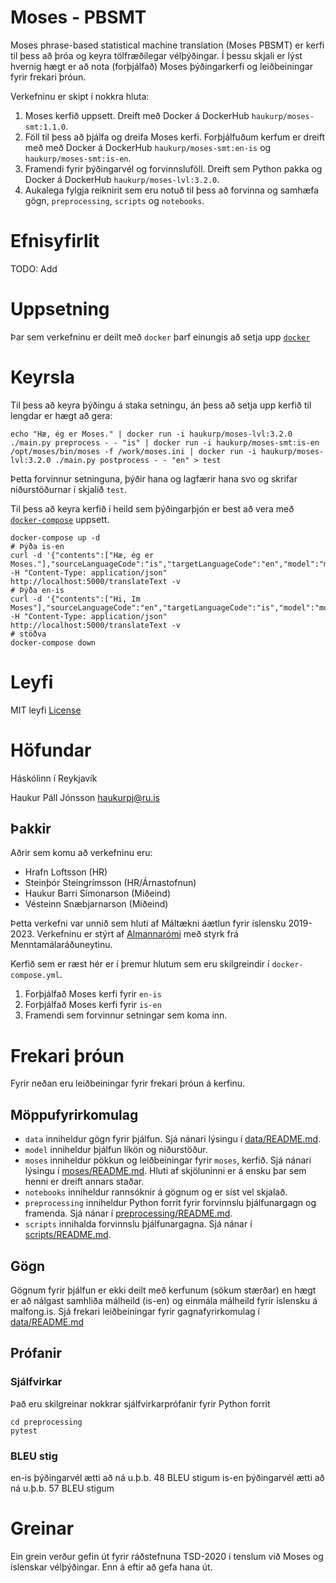 # Moses - PBSMT
Moses phrase-based statistical machine translation (Moses PBSMT) er 
kerfi til þess að þróa og keyra tölfræðilegar vélþýðingar.
Í þessu skjali er lýst hvernig hægt er að nota (forþjálfað) Moses þýðingarkerfi 
og leiðbeiningar fyrir frekari þróun.

Verkefninu er skipt í nokkra hluta:
1. Moses kerfið uppsett. Dreift með Docker á DockerHub `haukurp/moses-smt:1.1.0`. 
1. Föll til þess að þjálfa og dreifa Moses kerfi.
Forþjálfuðum kerfum er dreift með með Docker á DockerHub `haukurp/moses-smt:en-is` og `haukurp/moses-smt:is-en`.
1. Framendi fyrir þýðingarvél og forvinnsluföll.
Dreift sem Python pakka og Docker á DockerHub `haukurp/moses-lvl:3.2.0`.
1. Aukalega fylgja reiknirit sem eru notuð til þess að forvinna og samhæfa gögn, `preprocessing`, `scripts` og `notebooks`.

# Efnisyfirlit
TODO: Add

# Uppsetning
Þar sem verkefninu er deilt með `docker` þarf einungis að setja upp [`docker`](https://www.docker.com/)

# Keyrsla
Til þess að keyra þýðingu á staka setningu, án þess að setja upp kerfið til lengdar er hægt að gera:
```shell script
echo "Hæ, ég er Moses." | docker run -i haukurp/moses-lvl:3.2.0 ./main.py preprocess - - "is" | docker run -i haukurp/moses-smt:is-en /opt/moses/bin/moses -f /work/moses.ini | docker run -i haukurp/moses-lvl:3.2.0 ./main.py postprocess - - "en" > test
```
Þetta forvinnur setninguna, þýðir hana og lagfærir hana svo og skrifar niðurstöðurnar í skjalið `test`.

Til þess að keyra kerfið í heild sem þýðingarþjón er best að vera með [`docker-compose`](https://docs.docker.com/compose/) uppsett.
```shell script
docker-compose up -d
# Þýða is-en
curl -d '{"contents":["Hæ, ég er Moses."],"sourceLanguageCode":"is","targetLanguageCode":"en","model":"moses"}' -H "Content-Type: application/json" http://localhost:5000/translateText -v
# Þýða en-is
curl -d '{"contents":["Hi, Im Moses"],"sourceLanguageCode":"en","targetLanguageCode":"is","model":"moses"}' -H "Content-Type: application/json" http://localhost:5000/translateText -v
# stöðva
docker-compose down
```

# Leyfi
MIT leyfi [License](LICENSE)

# Höfundar
Háskólinn í Reykjavík

Haukur Páll Jónsson <haukurpj@ru.is>

## Þakkir
Aðrir sem komu að verkefninu eru:
- Hrafn Loftsson (HR)
- Steinþór Steingrímsson (HR/Árnastofnun)
- Haukur Barri Símonarson (Miðeind)
- Vésteinn Snæbjarnarson (Miðeind)

Þetta verkefni var unnið sem hluti af Máltækni áætlun fyrir íslensku 2019-2023. Verkefninu er stýrt af [Almannarómi](https://almannaromur.is/) með styrk frá Menntamálaráðuneytinu.

Kerfið sem er ræst hér er í þremur hlutum sem eru skilgreindir í `docker-compose.yml`.
1. Forþjálfað Moses kerfi fyrir `en-is`
1. Forþjálfað Moses kerfi fyrir `is-en`
1. Framendi sem forvinnur setningar sem koma inn.

# Frekari þróun
Fyrir neðan eru leiðbeiningar fyrir frekari þróun á kerfinu.

## Möppufyrirkomulag
- `data` inniheldur gögn fyrir þjálfun. Sjá nánari lýsingu í [data/README.md](data/README.md).
- `model` inniheldur þjálfun líkön og niðurstöður.
- `moses` inniheldur pökkun og leiðbeiningar fyrir `moses`, kerfið. Sjá nánari lýsingu í [moses/README.md](moses/README.md). Hluti af skjöluninni er á ensku þar sem henni er dreift annars staðar.
- `notebooks` inniheldur rannsóknir á gögnum og er síst vel skjalað.
- `preprocessing` inniheldur Python forrit fyrir forvinnslu þjálfunargagn og framenda. Sjá nánar í [preprocessing/README.md](preprocessing/README.md).
- `scripts` innihalda forvinnslu þjálfunargagna. Sjá nánar í [scripts/README.md](scripts/README.md).

## Gögn
Gögnum fyrir þjálfun er ekki deilt með kerfunum (sökum stærðar) en 
hægt er að nálgast samhliða málheild (is-en) og einmála málheild fyrir íslensku 
á malfong.is.
Sjá frekari leiðbeiningar fyrir gagnafyrirkomulag í [data/README.md](data/README.md)

## Prófanir

### Sjálfvirkar
Það eru skilgreinar nokkrar sjálfvirkarprófanir fyrir Python forrit
```
cd preprocessing
pytest
```

### BLEU stig
en-is þýðingarvél ætti að ná u.þ.b. 48 BLEU stigum
is-en þýðingarvél ætti að ná u.þ.b. 57 BLEU stigum

# Greinar
Ein grein verður gefin út fyrir ráðstefnuna TSD-2020 í tenslum við Moses og íslenskar vélþýðingar. Enn á eftir að gefa hana út.
